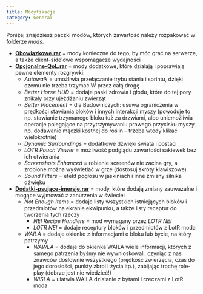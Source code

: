 ```yaml
---
title: Modyfikacje
category: General
---
```


Poniżej znajdziesz paczki modów, których zawartość należy rozpakować w folderze _mods_.

- **[Obowiązkowe.rar](http://bit.ly/4aCPEOZ)** = mody konieczne do tego, by móc grać na serwerze, a także client-side'owe wspomagacze wydajności
- **[Opcjonalne-QoL.rar](https://bit.ly/3NHZcyA)** = mody dodatkowe, które działają i poprawiają pewne elementy rozgrywki:
  - _Autowalk_ = umożliwia przełączanie trybu stania i sprintu, dzięki czemu nie trzeba trzymać W przez całą drogę
  - _Better Horse HUD_ = dodaje paski zdrowia i głodu, które do tej pory znikały przy ujeżdżaniu zwierząt
  - _Better Placement_ = dla Budowniczych: usuwa ograniczenia w prędkości stawiania bloków i innych interakcji myszy (powoduje to np. stawianie trzymanego bloku tuż za drzwiami, albo uniemożliwia operacje polegające na przytrzymywaniu prawego przycisku myszy, np. dodawanie mączki kostnej do roślin – trzeba wtedy klikać wielokrotnie)
  - _Dynamic Surroundings_ = dodatkowe dźwięki świata i postaci
  - _LOTR Pouch Viewer_ = możliwość podglądu zawartości sakiewek bez ich otwierania
  - _Screenshots Enhanced_ = robienie screenów nie zacina gry, a zrobione można wyświetlać w grze (dostosuj skróty klawiszowe)
  - _Sound Filters_ = efekt pogłosu w jaskiniach i inne zmiany silnika dźwięku
- **[Dodatki-psujące-imersję.rar](https://bit.ly/3tAoN5E)** = mody, które dodają zmiany zauważalne i mogące wyjmować z zanurzenia w świecie:
  - _Not Enough Items_ = dodaje listy wszystkich istniejących bloków i przedmiotów na ekranie ekwipunku, a także listy receptur do tworzenia tych rzeczy
    - _NEI Recipe Handlers_ = mod wymagany przez _LOTR NEI_
    - _LOTR NEI_ = dodaje receptury bloków i przedmiotów z LotR moda
  - _WAILA_ = dodaje okienko z informacjami o bloku lub bycie, na który patrzymy
    - _WAWLA_ = dodaje do okienka WAILA wiele informacji, których z samego patrzenia byśmy nie wywnioskowali, czyniąc z nas znawców dosłownie wszystkiego (prędkość zwierzęcia, czas do jego dorosłości, punkty zbroi i życia itp.), zabijając trochę role-play (dobrze jest nie wiedzieć!)
    - _WISLA_ = ułatwia WAILA działanie z bytami i rzeczami z LotR moda
